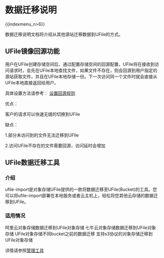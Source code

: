 # 数据迁移说明

{{indexmenu_n>6}}

数据迁移说明文档将介绍从其他源站迁移数据到UFile的方式。

## UFile镜像回源功能

用户在UFile创建存储空间后，通过配置存储空间的回源配置，UFile将在接收到访问请求时，会先在UFile本地查找文件，如果文件不存在，则会回源到用户指定的源站获取文件，并且在UFile本地存储一份。下一次访问同一个文件时就会直接从UFile本地直接返回给用户。

具体设置方法请参考：
[设置回源规则](https://docs.ucloud.cn/storage_cdn/ufile/guide/mirror)

优点：

客户的请求可以快速无缝的切换到UFile

缺点：

1.部分未访问到的文件无法迁移到UFIle  

2.访问UFile不存在的文件需要回源，访问延时会增加

## UFile数据迁移工具

### 介绍
ufile-import是对象存储UFile提供的一款将数据迁移至UFile(Bucket)的工具。您可以将ufile-import部署在本地服务或者云主机上，轻松将您其他云存储的数据迁移到UFile。

### 适用情况
阿里云对象存储数据迁移到UFile对象存储
七牛云对象存储数据迁移到UFile对象存储
UFile对象存储不同bucket之前的数据迁移
支持s3协议的对象存储迁移到UFile对象存储

详情请参照[管理工具](https://docs.ucloud.cn/storage_cdn/ufile/tools/introduction)
